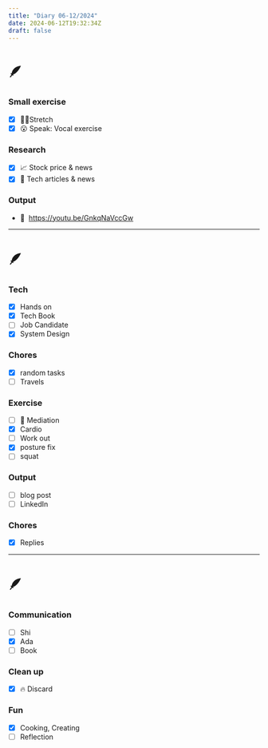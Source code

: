 ```yaml
---
title: "Diary 06-12/2024"  
date: 2024-06-12T19:32:34Z
draft: false
---
```



# 🪶

### Small exercise

- [x]  🧎‍♀️Stretch
- [x]  😮 Speak: Vocal exercise

### Research

- [x]  📈 Stock price & news
- [x]  👾 Tech articles & news

### Output

- 🎥  https://youtu.be/GnkqNaVccGw

---

# 🪶

### Tech

- [x]  Hands on
- [x]  Tech Book
- [ ]  Job Candidate
- [x]  System Design

### Chores

- [x]  random tasks
- [ ]  Travels

### Exercise

- [ ]  🧘 Mediation
- [x]  Cardio
- [ ]  Work out
- [x]  posture fix
- [ ]  squat

### Output

- [ ]  blog post
- [ ]  LinkedIn

### Chores

- [x]  Replies

---

# 🪶

### Communication

- [ ]  Shi
- [x]  Ada
- [ ]  Book

### Clean up

- [x]  🔥 Discard

### Fun

- [x]  Cooking, Creating
- [ ]  Reflection